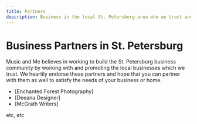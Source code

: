 ```yaml
---
title: Partners
description: Business in the local St. Petersburg area who we trust and recommend.
---
```


# Business Partners in St. Petersburg

Music and Me believes in working to build the St. Petersburg business
community by working with and promoting the local businesses which we
trust.  We heartily endorse these partners and hope that you can partner
with them as well to satisfy the needs of your business or home.

- [Enchanted Forest Photography]
- [Deeana Designer]
- [McGrath Writers]

etc, etc
